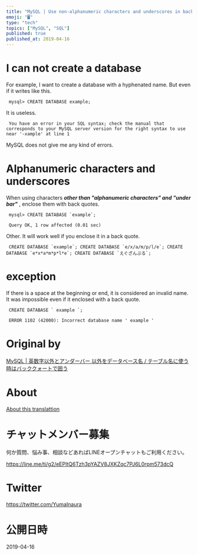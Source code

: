```yaml
---
title: "MySQL | Use non-alphanumeric characters and underscores in backquotes "
emoji: "🖥"
type: "tech"
topics: ["MySQL", "SQL"]
published: true
published_at: 2019-04-16
---
```


# I can not create a database 

For example, I want to create a database with a hyphenated name. But even if it writes like this.

     mysql> CREATE DATABASE example; 

It is useless.

     You have an error in your SQL syntax; check the manual that corresponds to your MySQL server version for the right syntax to use near '-xample' at line 1 

MySQL does not give me any kind of errors.

# Alphanumeric characters and underscores 

When using characters **_other than "alphanumeric characters" and "under bar"_** , enclose them with back quotes.

     mysql> CREATE DATABASE `example`; 

     Query OK, 1 row affected (0.01 sec) 

Other. It will work well if you enclose it in a back quote.

     CREATE DATABASE `example`; CREATE DATABASE `e/x/a/m/p/l/e`; CREATE DATABASE `e*x*a*m*p*l*e`; CREATE DATABASE `えぐざんぷる`; 

# exception 

If there is a space at the beginning or end, it is considered an invalid name. It was impossible even if it enclosed with a back quote.

     CREATE DATABASE ` example `; 

     ERROR 1102 (42000): Incorrect database name ' example ' 



# Original by
[MySQL | 英数字以外とアンダーバー 以外をデータベース名 / テーブル名に使う時はバッククォートで囲う](https://qiita.com/Yinaura/items/823c12fc1fd36bd18b63)

# About

[About this translattion](https://qiita.com/YumaInaura/items/7f6fd1e9310a6816469a)








<!-- Update From Qiita API -->

# チャットメンバー募集


何か質問、悩み事、相談などあればLINEオープンチャットもご利用ください。

https://line.me/ti/g2/eEPltQ6Tzh3pYAZV8JXKZqc7PJ6L0rpm573dcQ





# Twitter


https://twitter.com/YumaInaura


<!-- Update From Qiita API -->



# 公開日時

2019-04-16
